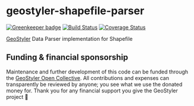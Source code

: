 # geostyler-shapefile-parser

[![Greenkeeper badge](https://badges.greenkeeper.io/geostyler/geostyler-shapefile-parser.svg)](https://greenkeeper.io/)
[![Build Status](https://travis-ci.com/geostyler/geostyler-shapefile-parser.svg?branch=master)](https://travis-ci.com/geostyler/geostyler-geojson-parser)
[![Coverage Status](https://coveralls.io/repos/github/geostyler/geostyler-shapefile-parser/badge.svg?branch=master)](https://coveralls.io/github/geostyler/geostyler-shapefile-parser?branch=master)

[GeoStyler](https://github.com/geostyler/geostyler/) Data Parser implementation for Shapefile

## <a name="funding"></a>Funding & financial sponsorship

Maintenance and further development of this code can be funded through the
[GeoStyler Open Collective](https://opencollective.com/geostyler). All contributions and
expenses can transparently be reviewed by anyone; you see what we use the donated money for.
Thank you for any financial support you give the GeoStyler project 💞

